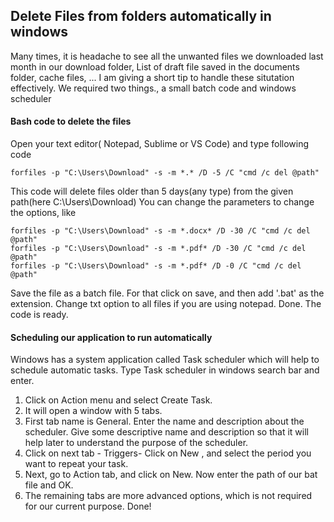 ## Delete Files from folders automatically in windows
Many times, it is headache to see all the unwanted files we downloaded last month in our download folder, List of draft file saved in the documents folder, cache files, ...
I am giving a short tip to handle these situtation effectively. 
We required two things., a small batch code and windows scheduler
#### Bash code to delete the files
Open your text editor( Notepad, Sublime or VS Code) and type following code
```
forfiles -p "C:\Users\Download" -s -m *.* /D -5 /C "cmd /c del @path"
```
This code will delete files older than 5 days(any type) from the given path(here C:\Users\Download)
You can change the parameters to change the options, like
```
forfiles -p "C:\Users\Download" -s -m *.docx* /D -30 /C "cmd /c del @path"
forfiles -p "C:\Users\Download" -s -m *.pdf* /D -30 /C "cmd /c del @path"
forfiles -p "C:\Users\Download" -s -m *.pdf* /D -0 /C "cmd /c del @path"
```
Save the file as a batch file. For that click on save, and then add '.bat' as the extension. Change txt option to all files if you are using notepad.
Done. The code is ready.

#### Scheduling our application to run automatically
Windows has a system application called Task scheduler which will help to schedule automatic tasks. Type Task scheduler in windows search bar and enter.
1. Click on Action menu and select Create Task. 
2. It will open a window with 5 tabs.
3. First tab name is General. Enter the name and description about the scheduler. Give some descriptive name and description so that it will help later to understand the purpose of the scheduler.
4. Click on next tab - Triggers- Click on New , and select the period you want to repeat your task. 
5. Next,  go to Action tab, and click on New. Now enter the path of our bat file and OK.
6. The remaining tabs are more advanced options, which is not required for our current purpose.
Done!
